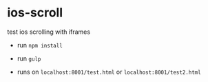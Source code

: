 # ios-scroll
test ios scrolling with iframes

* run `npm install`

* run `gulp`

* runs on `localhost:8001/test.html` or `localhost:8001/test2.html`
